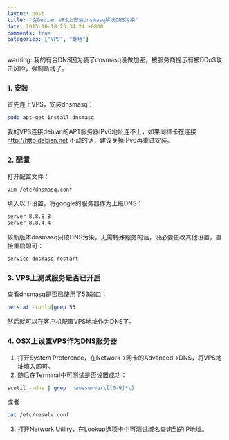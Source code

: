 ```yaml
---
layout: post
title: "在Debian VPS上安装dnsmasq解决DNS污染"
date: 2015-10-18 23:34:24 +0800
comments: true
categories: ["VPS", "翻墙"]
---
```


warning: 我的有台DNS因为装了dnsmasq没做加密，被服务商提示有被DDoS攻击风险，强制断线了。  

### 1. 安装

首先连上VPS，安装dnsmasq：  
```bash
sudo apt-get install dnsmasq
```

我的VPS连接debian的APT服务器IPv6地址连不上，如果同样卡在连接 http://http.debian.net 不动的话，建议关掉IPv6再重试安装。  

### 2. 配置

打开配置文件：  
```bash
vim /etc/dnsmasq.conf
```

填入以下设置，将google的服务器作为上级DNS：  

```bash
server 8.8.8.8
server 8.8.4.4
```

较新版本dnsmasq只破DNS污染，无需特殊服务的话，没必要更改其他设置，直接重启即可：  
```bash
service dnsmasq restart
```

<!--more-->

### 3. VPS上测试服务是否已开启

查看dnsmasq是否已使用了53端口：  
```bash
netstat -tunlp|grep 53
```

然后就可以在客户机配置VPS地址作为DNS了。  

### 4. OSX上设置VPS作为DNS服务器

1. 打开System Preference，在Network->网卡的Advanced->DNS，将VPS地址填入即可。  
2. 随后在Terminal中可测试是否设置成功：  
```bash
scutil --dns | grep 'nameserver\[[0-9]*\]'
```
或者
```bash
cat /etc/resolv.conf
```

3. 打开Network Utility，在Lookup选项卡中可测试域名查询到的IP地址。  